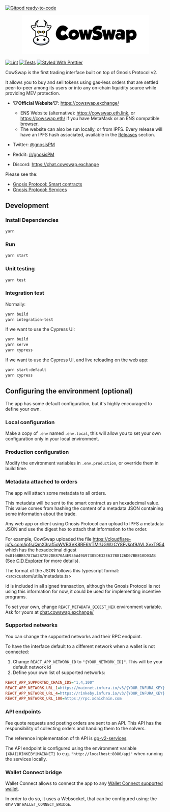 [![Gitpod ready-to-code](https://img.shields.io/badge/Gitpod-ready--to--code-blue?logo=gitpod)](https://gitpod.io/#https://github.com/gnosis/gp-swap-ui)

<p align="center">
  <img width="400" src="docs/images/logo-cow-swap.png">
</p>

[![Lint](https://github.com/gnosis/dex-swap/workflows/Lint/badge.svg)](https://github.com/gnosis/dex-swap/actions?query=workflow%3ALint)
[![Tests](https://github.com/gnosis/dex-swap/workflows/Tests/badge.svg)](https://github.com/gnosis/dex-swap/actions?query=workflow%3ATests)
[![Styled With Prettier](https://img.shields.io/badge/code_style-prettier-ff69b4.svg)](https://prettier.io/)

CowSwap is the first trading interface built on top of Gnosis Protocol v2. 

It allows you to buy and sell tokens using gas-less orders that are settled peer-to-peer among its users or into any on-chain liquidity source while providing MEV protection.

- 🐮**Official Website**🐮: <https://cowswap.exchange/>
    * ENS Website (alternative): <https://cowswap.eth.link>, or <https://cowswap.eth/> if you have MetaMask or an ENS compatible browser.
    * The website can also be run locally, or from IPFS. Every release will have an IPFS hash associated, available in the [Releases](https://github.com/gnosis/gp-swap-ui/releases) section.

- Twitter: [@gnosisPM](https://twitter.com/gnosisPM)
- Reddit: [/r/gnosisPM](https://www.reddit.com/r/gnosisPM)
- Discord: <https://chat.cowswap.exchange>

Please see the:

- [Gnosis Protocol: Smart contracts](https://github.com/gnosis/gp-v2-contracts)
- [Gnosis Protocol: Services](https://github.com/gnosis/gp-v2-services)

## Development

### Install Dependencies

```bash
yarn
```

### Run

```bash
yarn start
```

### Unit testing

```bash
yarn test
```

### Integration test

Normally:

```bash
yarn build
yarn integration-test
```

If we want to use the Cypress UI:

```bash
yarn build
yarn serve
yarn cypress
```

If we want to use the Cypress UI, and live reloading on the web app:

```bash
yarn start:default
yarn cypress
```

## Configuring the environment (optional)
The app has some default configuration, but it's highly encouraged to define your own.

### Local configuration
Make a copy of `.env` named `.env.local`, this will allow you to set your own configuration only in your local environment.

### Production configuration
Modify the environment variables in `.env.production`, or override them in build time.

### Metadata attached to orders
The app will attach some metadata to all orders.

This metadata will be sent to the smart contract as an hexadecimal value. This value comes from hashing the content of
a metadata JSON containing some information about the trade.

Any web app or client using Gnosis Protocol can upload to IPFS a metadata JSON and use the digest hex to attach that 
information to the order.

For example, CowSwap uploaded the file https://cloudflare-ipfs.com/ipfs/QmX3raf5oWVB3VK8RE6VTMrUGWzCY8Fykpf9AVLXvxT954 
which has the hexadecimal digest `0x816BBB5787AA2B72E2DE870A4E935A49A97305DE32E637B8126D07BEE10D03AB` (See 
[CID Explorer](https://cid.ipfs.io/#QmX3raf5oWVB3VK8RE6VTMrUGWzCY8Fykpf9AVLXvxT954) for more details).

The format of the JSON follows this typescript format: <src/custom/utils/metadata.ts>
 

id is included in all signed transaction, although the Gnosis Protocol is not using this information for now, it
could be used for implementing incentive programs.

To set your own, change `REACT_METADATA_DIGEST_HEX` environment variable. Ask for yours at [chat.cowswap.exchange/](https://chat.cowswap.exchange/)


### Supported networks
You can change the supported networks and their RPC endpoint.

To have the interface default to a different network when a wallet is not connected:

1. Change `REACT_APP_NETWORK_ID` to `"{YOUR_NETWORK_ID}"`. This will be your default network id
2. Define your own list of supported networks:

```ini
REACT_APP_SUPPORTED_CHAIN_IDS="1,4,100"
REACT_APP_NETWORK_URL_1=https://mainnet.infura.io/v3/{YOUR_INFURA_KEY}
REACT_APP_NETWORK_URL_4=https://rinkeby.infura.io/v3/{YOUR_INFURA_KEY}
REACT_APP_NETWORK_URL_100=https://rpc.xdaichain.com
```


### API endpoints
Fee quote requests and posting orders are sent to an API. This API has the responsibility of collecting orders and 
handing them to the solvers. 

The reference implementation of th API is [gp-v2-services](https://github.com/gnosis/gp-v2-services). 

The API endpoint is configured using the environment variable `
{XDAI|RINKEBY|MAINNET}` to e.g. `"http://localhost:8080/api"` when running the services locally.


### Wallet Connect bridge
Wallet Connect allows to connect the app to any [Wallet Connect supported wallet](https://walletconnect.org/wallets).

In order to do so, it uses a Websocket, that can be configured using: the env var `WALLET_CONNECT_BRIDGE`.
